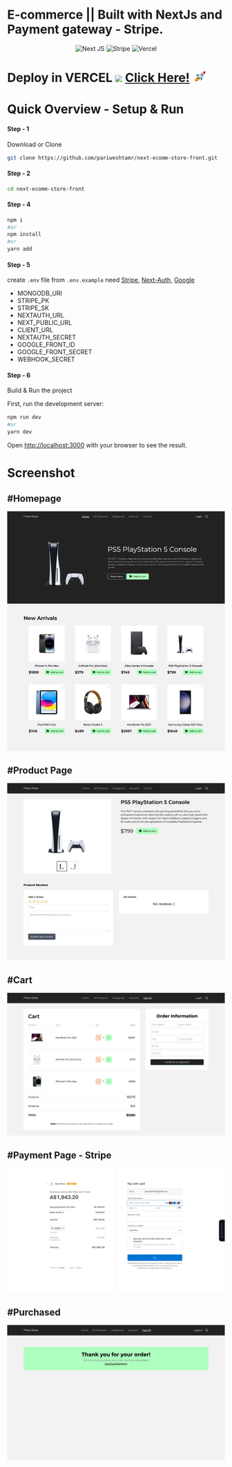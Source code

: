 # E-commerce || Built with NextJs and Payment gateway - Stripe.

<div align="center">
  
  ![Next JS](https://img.shields.io/badge/Next-black?style=for-the-badge&logo=next.js&logoColor=white)&nbsp;![Stripe](https://img.shields.io/badge/Stripe-626CD9?style=for-the-badge&logo=Stripe&logoColor=white)&nbsp;![Vercel](https://img.shields.io/badge/Vercel-000000?style=for-the-badge&logo=vercel&logoColor=white)

</div>

# Deploy in **VERCEL** ![](https://img.shields.io/badge/Build-Passed-brightgreen) <a href="https://next-ecomm-store-front.vercel.app/" target="_blank" target="_blank" title="E-commerce shop" >Click Here!</a> <img src="readme_asset/rocket-joypixels.gif" width="auto" height="30">

# Quick Overview - Setup & Run

#### Step - 1

Download or Clone

```sh
git clone https://github.com/pariweshtamr/next-ecomm-store-front.git
```

#### Step - 2

```bash
cd next-ecomm-store-front
```

#### Step - 4

```bash
npm i
#or
npm install
#or
yarn add
```

#### Step - 5

create `.env` file from `.env.example` need [Stripe](https://stripe.com/), [Next-Auth](https://next-auth.js.org/), [Google](https://console.cloud.google.com/)

- MONGODB_URI
- STRIPE_PK
- STRIPE_SK
- NEXTAUTH_URL
- NEXT_PUBLIC_URL
- CLIENT_URL
- NEXTAUTH_SECRET
- GOOGLE_FRONT_ID
- GOOGLE_FRONT_SECRET
- WEBHOOK_SECRET

#### Step - 6

Build & Run the project

First, run the development server:

```bash
npm run dev
#or
yarn dev
```

Open [http://localhost:3000](http://localhost:3000) with your browser to see the result.

# Screenshot

## #Homepage

<img src="readme_asset/1.png">

## #Product Page

<img src="readme_asset/2.png">

## #Cart

<img src="readme_asset/5.png">

## #Payment Page - Stripe

<img src="readme_asset/8.png">

## #Purchased

<img src="readme_asset/9.png">
